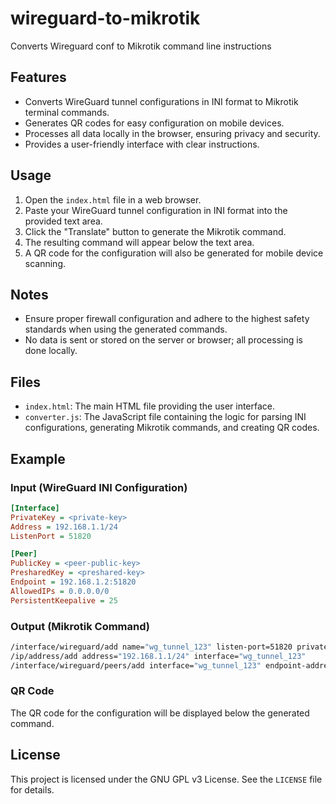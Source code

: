 # wireguard-to-mikrotik

Converts Wireguard conf to Mikrotik command line instructions

## Features

- Converts WireGuard tunnel configurations in INI format to Mikrotik terminal commands.
- Generates QR codes for easy configuration on mobile devices.
- Processes all data locally in the browser, ensuring privacy and security.
- Provides a user-friendly interface with clear instructions.

## Usage

1. Open the `index.html` file in a web browser.
2. Paste your WireGuard tunnel configuration in INI format into the provided text area.
3. Click the "Translate" button to generate the Mikrotik command.
4. The resulting command will appear below the text area.
5. A QR code for the configuration will also be generated for mobile device scanning.

## Notes

- Ensure proper firewall configuration and adhere to the highest safety standards when using the generated commands.
- No data is sent or stored on the server or browser; all processing is done locally.

## Files

- `index.html`: The main HTML file providing the user interface.
- `converter.js`: The JavaScript file containing the logic for parsing INI configurations, generating Mikrotik commands, and creating QR codes.

## Example

### Input (WireGuard INI Configuration)

```ini
[Interface]
PrivateKey = <private-key>
Address = 192.168.1.1/24
ListenPort = 51820

[Peer]
PublicKey = <peer-public-key>
PresharedKey = <preshared-key>
Endpoint = 192.168.1.2:51820
AllowedIPs = 0.0.0.0/0
PersistentKeepalive = 25
```

### Output (Mikrotik Command)

```bash
/interface/wireguard/add name="wg_tunnel_123" listen-port=51820 private-key="<private-key>"
/ip/address/add address="192.168.1.1/24" interface="wg_tunnel_123"
/interface/wireguard/peers/add interface="wg_tunnel_123" endpoint-address="192.168.1.2" endpoint-port="51820" public-key="<peer-public-key>" preshared-key="<preshared-key>" persistent-keepalive=25s allowed-address="0.0.0.0/0"
```

### QR Code

The QR code for the configuration will be displayed below the generated command.

## License

This project is licensed under the GNU GPL v3 License. See the `LICENSE` file for details.
